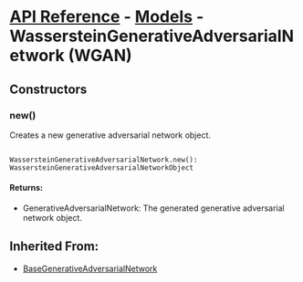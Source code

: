 # [API Reference](../../API.md) - [Models](../Models.md) - WassersteinGenerativeAdversarialNetwork (WGAN)

## Constructors

### new()

Creates a new generative adversarial network object.

```

WassersteinGenerativeAdversarialNetwork.new(): WassersteinGenerativeAdversarialNetworkObject

```

#### Returns:

* GenerativeAdversarialNetwork: The generated generative adversarial network object.

## Inherited From:

* [BaseGenerativeAdversarialNetwork](BaseGenerativeAdversarialNetwork.md)
